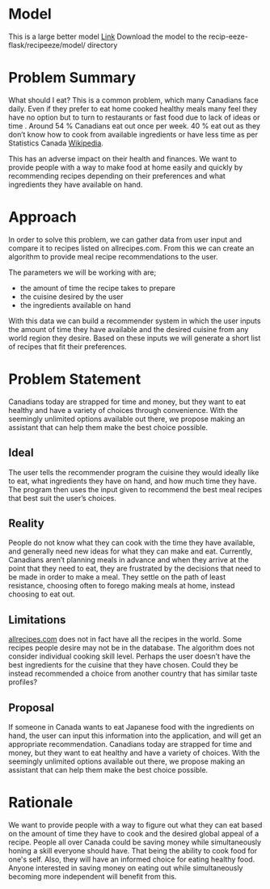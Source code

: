# Model
This is a large better model 
[Link](https://drive.google.com/file/d/1WVpDBxLiM1m0zm_G97Ps2X3aZHjeIlyW/view?usp=sharing)
Download the model to the recip-eeze-flask/recipeeze/model/ directory

# Problem Summary

What should I eat? This is a common problem, which many Canadians face daily. Even if they prefer to eat home cooked healthy meals many feel they have no option but to turn to restaurants or fast food due to lack of ideas or time . Around 54 % Canadians eat out once per week.  40 % eat out as they don’t know how to cook from available ingredients or have less time as per Statistics Canada [Wikipedia](https://www150.statcan.gc.ca/n1/pub/11-627-m/11-627-m2019003-eng.htm
). 

This has an adverse impact on their health and finances. We want to provide people with a way to make food at home easily and quickly by recommending recipes depending on their preferences and what ingredients they have available on hand.

# Approach

In order to solve this problem, we can gather data from user input and compare it to recipes listed on allrecipes.com. From this we can create an algorithm to provide meal recipe recommendations to the user.

The parameters we will be working with are; 

* the amount of time the recipe takes to prepare
* the cuisine desired by the user
* the ingredients available on hand

With this data we can build a recommender system in which the user inputs the amount of time they have available and the desired cuisine from any world region they desire. Based on these inputs we will generate a short list of recipes that fit their preferences.

# Problem Statement

Canadians today are strapped for time and money, but they want to eat healthy and have a variety of choices through convenience. With the seemingly unlimited options available out there, we propose making an assistant that can help them make the best choice possible.

## Ideal

The user tells the recommender program the cuisine they would ideally like to eat, what ingredients they have on hand, and how much time they have. The program then uses the input given to recommend the best meal recipes that best suit the user’s choices.

## Reality

People do not know what they can cook with the time they have available, and generally need new ideas for what they can make and eat. Currently, Canadians aren’t planning meals in advance and when they arrive at the point that they need to eat, they are frustrated by the decisions that need to be made in order to make a meal. They settle on the path of least resistance, choosing often to forego making meals at home, instead choosing to eat out.

## Limitations

[allrecipes.com](https://www.allrecipes.com/) does not in fact have all the recipes in the world. Some recipes people desire may not be in the database. The algorithm does not consider individual cooking skill level. Perhaps the user doesn’t have the best ingredients for the cuisine that they have chosen. Could they be instead recommended a choice from another country that has similar taste profiles?

## Proposal

If someone in Canada wants to eat Japanese food with the ingredients on hand, the user can input this information into the application, and will get an appropriate recommendation. Canadians today are strapped for time and money, but they want to eat healthy and have a variety of choices. With the seemingly unlimited options available out there, we propose making an assistant that can help them make the best choice possible.

# Rationale

We want to provide people with a way to figure out what they can eat based on the amount of time they have to cook and the desired global appeal of a recipe. People all over Canada could be saving money while simultaneously honing a skill everyone should have. That being the ability to cook food for one's self. Also, they will have an informed choice for eating healthy food. Anyone interested in saving money on eating out while simultaneously becoming more independent will benefit from this.
